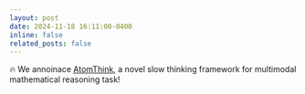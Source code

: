 ```yaml
---
layout: post
date: 2024-11-18 16:11:00-0400
inline: false
related_posts: false
---
```


:fire: We annoinace [AtomThink](https://arxiv.org/html/2411.11930v3), a novel slow thinking framework for multimodal mathematical reasoning task!
